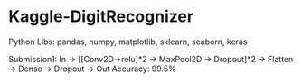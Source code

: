 
# Kaggle-DigitRecognizer

Python Libs: pandas, numpy, matplotlib, sklearn, seaborn, keras

Submission1:
In -> [[Conv2D->relu]*2 -> MaxPool2D -> Dropout]*2 -> Flatten -> Dense -> Dropout -> Out
Accuracy: 99.5%
